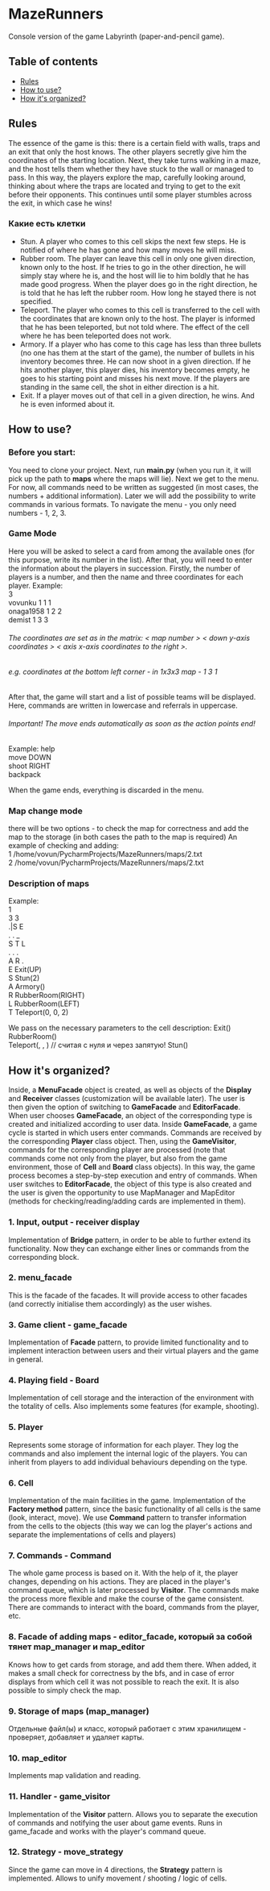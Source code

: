 # MazeRunners
Console version of the game Labyrinth (paper-and-pencil game).

## Table of contents

- [Rules](#rules)
- [How to use?](#how-to-use)
- [How it's organized?](#how-organized)

## Rules
The essence of the game is this: there is a certain field with walls, traps and an exit that only the host knows. The other players secretly give him the coordinates of the starting location. Next, they take turns walking in a maze, and the host tells them whether they have stuck to the wall or managed to pass. In this way, the players explore the map, carefully looking around, thinking about where the traps are located and trying to get to the exit before their opponents. This continues until some player stumbles across the exit, in which case he wins!
### Какие есть клетки
- Stun. A player who comes to this cell skips the next few steps. He is notified of where he has gone and how many moves he will miss.
- Rubber room. The player can leave this cell in only one given direction, known only to the host. If he tries to go in the other direction, he will simply stay where he is, and the host will lie to him boldly that he has made good progress. When the player does go in the right direction, he is told that he has left the rubber room. How long he stayed there is not specified.
- Teleport. The player who comes to this cell is transferred to the cell with the coordinates that are known only to the host. The player is informed that he has been teleported, but not told where. The effect of the cell where he has been teleported does not work.
- Armory. If a player who has come to this cage has less than three bullets (no one has them at the start of the game), the number of bullets in his inventory becomes three. He can now shoot in a given direction. If he hits another player, this player dies, his inventory becomes empty, he goes to his starting point and misses his next move. If the players are standing in the same cell, the shot in either direction is a hit.
- Exit. If a player moves out of that cell in a given direction, he wins. And he is even informed about it.
## How to use?
### Before you start:
You need to clone your project. Next, run **main.py** (when you run it, it will pick up the path to **maps** where the maps will lie). Next we get to the menu. For now, all commands need to be written as suggested (in most cases, the numbers + additional information). Later we will add the possibility to write commands in various formats. To navigate the menu - you only need numbers - 1, 2, 3.
### Game Mode
Here you will be asked to select a card from among the available ones (for this purpose, write its number in the list). After that, you will need to enter the information about the players in succession. Firstly, the number of players is a number, and then the name and three coordinates for each player. Example:  
3  
vovunku 1 1 1  
onaga1958 1 2 2  
demist 1 3 3  
###### The coordinates are set as in the matrix: < map number > < down y-axis coordinates > < axis x-axis coordinates to the right >.
###### e.g. coordinates at the bottom left corner - in 1x3x3 map - 1 3 1
After that, the game will start and a list of possible teams will be displayed. Here, commands are written in lowercase and referrals in uppercase.
###### Important! The move ends automatically as soon as the action points end!
Example:
help  
move DOWN  
shoot RIGHT  
backpack

When the game ends, everything is discarded in the menu.
### Map change mode
there will be two options - to check the map for correctness and add the map to the storage (in both cases the path to the map is required)
An example of checking and adding:  
1 /home/vovun/PycharmProjects/MazeRunners/maps/2.txt  
2 /home/vovun/PycharmProjects/MazeRunners/maps/2.txt  

### Description of maps
Example:  
1  
3 3  
.|S E  
. . _  
S T L  
. . .  
A R .  
E Exit(UP)  
S Stun(2)  
A Armory()  
R RubberRoom(RIGHT)  
L RubberRoom(LEFT)  
T Teleport(0, 0, 2)  

We pass on the necessary parameters to the cell description:
Exit(<DESTINATION>)  
RubberRoom(<DESTINATION>)  
Teleport(<lay>, <x>, <y>) // считая с нуля и через запятую!
Stun(<num>)  

## How it's organized?
Inside, a **MenuFacade** object is created, as well as objects of the **Display** and **Receiver** classes (customization will be available later). The user is then given the option of switching to **GameFacade** and **EditorFacade**. When user chooses **GameFacade**, an object of the corresponding type is created and initialized according to user data.  Inside **GameFacade**, a game cycle is started in which users enter commands. Commands are received by the corresponding **Player** class object. Then, using the **GameVisitor**, commands for the corresponding player are processed (note that commands come not only from the player, but also from the game environment, those of **Cell** and **Board** class objects). In this way, the game process becomes a step-by-step execution and entry of commands. When user switches to **EditorFacade**, the object of this type is also created and the user is given the opportunity to use MapManager and MapEditor (methods for checking/reading/adding cards are implemented in them).
### 1. Input, output - receiver display 
Implementation of **Bridge** pattern, in order to be able to further extend its functionality. Now they can exchange either lines or commands from the corresponding block.
### 2. menu_facade
This is the facade of the facades. It will provide access to other facades (and correctly initialise them accordingly) as the user wishes.
### 3. Game client - game_facade
Implementation of **Facade** pattern, to provide limited functionality and to implement interaction between users and their virtual players and the game in general.
### 4. Playing field - Board
Implementation of cell storage and the interaction of the environment with the totality of cells. Also implements some features (for example, shooting).
### 5. Player
Represents some storage of information for each player. They log the commands and also implement the internal logic of the players. You can inherit from players to add individual behaviours depending on the type.
### 6. Cell
Implementation of the main facilities in the game. Implementation of the **Factory method** pattern, since the basic functionality of all cells is the same (look, interact, move). We use **Command** pattern to transfer information from the cells to the objects (this way we can log the player's actions and separate the implementations of cells and players)
### 7. Commands - Command
The whole game process is based on it. With the help of it, the player changes, depending on his actions. They are placed in the player's command queue, which is later processed by **Visitor**. The commands make the process more flexible and make the course of the game consistent. There are commands to interact with the board, commands from the player, etc.
### 8. Facade of adding maps - editor_facade, который за собой тянет map_manager и map_editor
Knows how to get cards from storage, and add them there. When added, it makes a small check for correctness by the bfs, and in case of error displays from which cell it was not possible to reach the exit. It is also possible to simply check the map.
### 9. Storage of maps (map_manager)
Отдельные файл(ы) и класс, который работает с этим хранилищем - проверяет, добавляет и удаляет карты.
### 10. map_editor
Implements map validation and reading.
### 11. Handler - game_visitor
Implementation of the **Visitor** pattern. Allows you to separate the execution of commands and notifying the user about game events. Runs in game_facade and works with the player's command queue.
### 12. Strategy - move_strategy
Since the game can move in 4 directions, the **Strategy** pattern is implemented. Allows to unify movement / shooting / logic of cells.

